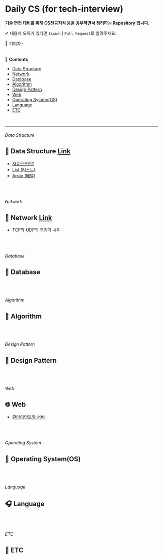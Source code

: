 # Daily CS (for tech-interview)

**기술 면접 대비를 위해 CS전공지식 등을 공부하면서 정리하는 Repository 입니다.**  

✔ 내용에 오류가 있다면 `Issue`나 `Pull Request`로 알려주세요.  

🐰 기여자 :  
<br>
<br>
📖 **Contents**
- [Data Structure](#data-structure)
- [Network](#network)
- [Database](#database)
- [Algorithm](#algorithm)
- [Design Pattern](#design-pattern)
- [Web](#Web)
- [Operating System(OS)](#operating-system)
- [Language](#language)
- [ETC](#ETC)  
<br>

---
###### Data Structure
## 🧪 Data Structure [Link](/contents/DataStructure/README.md)
- [자료구조란?](/contents/DataStructure/README.md#자료구조란?)
- [List (리스트)](/contents/DataStructure/README.md#list-리스트)
- [Array (배열)](/contents/DataStructure/README.md#array-배열)
<br>
<br>

###### Network
## 📶 Network [Link](./contents/Network/README.md)
- [TCP와 UDP의 특징과 차이](./contents/Network/README.md#TCP-UDP)
<br>
<br>

###### Database
## 💾 Database
<br>
<br>

###### Algorithm
## 🧮 Algorithm
<br>
<br>

###### Design Pattern
## 🎨 Design Pattern
<br>
<br>

###### Web
## 🌐 Web
- [클라이언트와 서버](/contents/Web/ClientAndServer.md)
<br>
<br>

###### Operating System
## 💽 Operating System(OS)
<br>
<br>

###### Language
## 🎧 Language
<br>
<br>

###### ETC
## 🎸 ETC
<br>
<br>